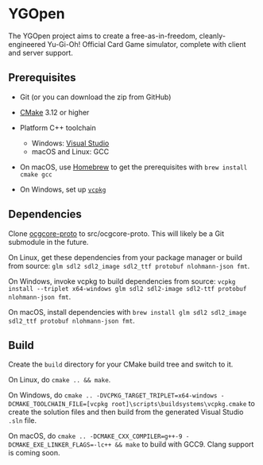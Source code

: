 # YGOpen

The YGOpen project aims to create a free-as-in-freedom, cleanly-engineered Yu-Gi-Oh! Official Card Game simulator, complete with client and server support.

## Prerequisites

- Git (or you can download the zip from GitHub)
- [CMake](https://cmake.org/download/) 3.12 or higher
- Platform C++ toolchain
  - Windows: [Visual Studio](https://visualstudio.microsoft.com/)
  - macOS and Linux: GCC

- On macOS, use [Homebrew](https://brew.sh/) to get the prerequisites with `brew install cmake gcc`
- On Windows, set up [`vcpkg`](https://github.com/microsoft/vcpkg)

## Dependencies

Clone [ocgcore-proto](https://github.com/DyXel/ocgcore-proto) to src/ocgcore-proto. This will likely be a Git submodule in the future.

On Linux, get these dependencies from your package manager or build from source: `glm sdl2 sdl2_image sdl2_ttf protobuf nlohmann-json fmt`.

On Windows, invoke vcpkg to build dependencies from source: `vcpkg install --triplet x64-windows glm sdl2 sdl2-image sdl2-ttf protobuf nlohmann-json fmt`.

On macOS, install dependencies with `brew install glm sdl2 sdl2_image sdl2_ttf protobuf nlohmann-json fmt`.

## Build

Create the `build` directory for your CMake build tree and switch to it.

On Linux, do `cmake .. && make`.

On Windows, do `cmake .. -DVCPKG_TARGET_TRIPLET=x64-windows -DCMAKE_TOOLCHAIN_FILE=[vcpkg root]\scripts\buildsystems\vcpkg.cmake` to create the solution files and then build from the generated Visual Studio `.sln` file.

On macOS, do `cmake .. -DCMAKE_CXX_COMPILER=g++-9 -DCMAKE_EXE_LINKER_FLAGS=-lc++ && make` to build with GCC9. Clang support is coming soon.

